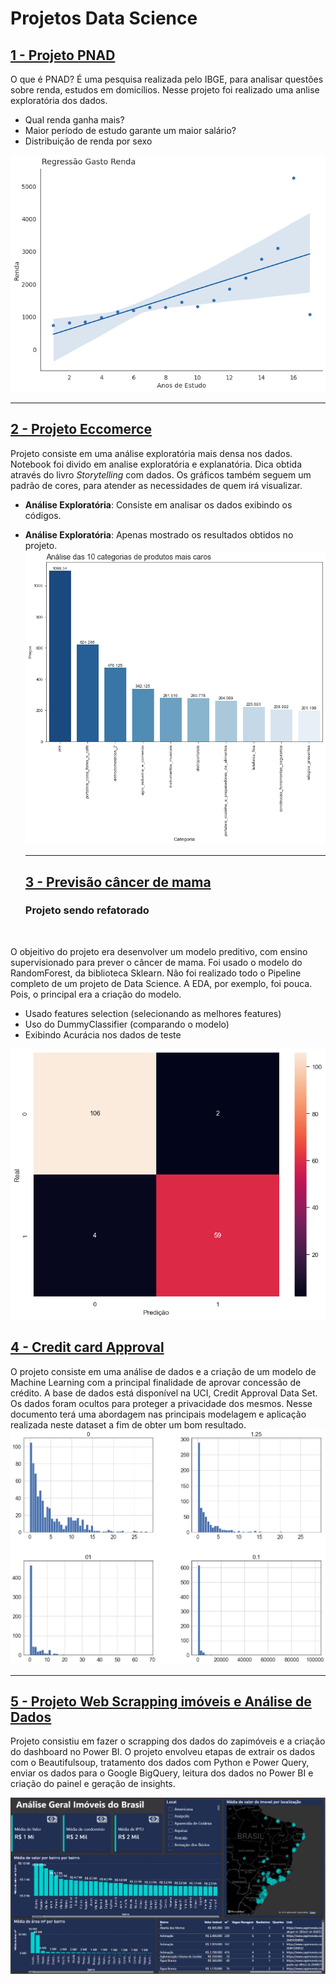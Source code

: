 # Projetos Data Science

## [1 - Projeto PNAD](https://github.com/Marcus-Bernard0/Data-Science-projects/tree/master/1%20-%20Projeto%20PNAD)
O que é PNAD? É uma pesquisa realizada pelo IBGE, para analisar questões sobre renda, estudos em domicílios.
Nesse projeto foi realizado uma anlise exploratória dos dados.

* Qual renda ganha mais?
* Maior período de estudo garante um maior salário?
* Distribuição de renda por sexo

![renda-estudo](https://github.com/Marcus-Bernard0/Data-Science-projects/blob/master/1%20-%20Projeto%20PNAD/Imagens/CorrelacaoAnosdeEstudoeRenda.png?raw=true)
___
## [2 - Projeto Eccomerce](https://github.com/Marcus-Bernard0/Data-Science-projects/tree/master/2%20-%20Ecommerce)
Projeto consiste em uma análise exploratória mais densa nos dados. Notebook foi divido em analise exploratória e explanatória. Dica obtida através do livro *Storytelling* com dados. Os gráficos também seguem um padrão de cores, para atender as necessidades de quem irá visualizar.

* **Análise Exploratória**: Consiste em analisar os dados exibindo os códigos.
* **Análise Exploratória**: Apenas mostrado os resultados obtidos no projeto.
  ![produtos-caros](https://github.com/Marcus-Bernard0/Data-Science-projects/blob/master/2%20-%20Ecommerce/graficos/output.png)
  ______
  
  ## [3 - Previsão câncer de mama](https://github.com/Marcus-Bernard0/Data-Science-projects/tree/master/2%20-%20Ecommerce)
  ### Projeto sendo refatorado
  <br>
 O objeitivo do projeto era desenvolver um modelo preditivo, com ensino supervisionado para prever o câncer de mama.
 Foi usado o modelo do RandomForest, da biblioteca Sklearn. Não foi realizado todo o Pipeline completo de um projeto de Data Science. A EDA, por exemplo, foi pouca. Pois, o principal era a criação do modelo.
  
* Usado features selection (selecionando as melhores features)
* Uso do DummyClassifier (comparando o modelo)
* Exibindo Acurácia nos dados de teste

![matriz-de_confusao](https://github.com/Marcus-Bernard0/Data-Science-projects/blob/master/3%20-%20Breastt%20Cancer/graficos/output.png)

## [4 - Credit card Approval](https://github.com/Marcus-Bernard0/Data-Science-projects/tree/master/4-%20Credit%20Aprovals)
O projeto consiste em uma análise de dados e a criação de um modelo de Machine Learning com a principal finalidade de aprovar concessão de crédito. A base de dados está disponível na UCI,  Credit Approval Data Set. Os dados foram ocultos para proteger a privacidade dos mesmos. Nesse documento terá uma abordagem nas principais modelagem e aplicação realizada neste dataset a fim de obter um bom resultado. 
![histogramas](https://github.com/Marcus-Bernard0/Data-Science-projects/blob/master/4-%20Credit%20Aprovals/imagens/histogramas.png)

---
## [5 - Projeto Web Scrapping imóveis e Análise de Dados](https://github.com/Marcus-Bernard0/Data-Science-projects/tree/master/5%20-%20Web%20Scraping%20Imoveis%20%2B%20Power%20BI)
Projeto consistiu em fazer o scrapping dos dados do zapimóveis e a criação do dashboard no Power BI. O projeto envolveu etapas de extrair os dados com o Beautifulsoup, tratamento dos dados com Python e Power Query, enviar os dados para o Google BigQuery, leitura dos dados no Power BI e criação do painel e geração de insights.

![Dashboard](https://github.com/Marcus-Bernard0/Data-Science-projects/blob/master/5%20-%20Web%20Scraping%20Imoveis%20%2B%20Power%20BI/imagens/Dashboard.png)
